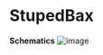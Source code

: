 # StupedBax
 **Schematics**
![image](https://user-images.githubusercontent.com/92531107/147239068-fdba081e-d02f-468d-bf84-84083da4233f.png)
